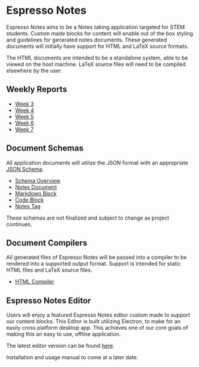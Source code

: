 # Espresso Notes

Espresso Notes aims to be a Notes taking application targeted for STEM students.
Custom made blocks for content will enable out of the box styling and guidelines for generated notes documents.
These generated documents will initially have support for HTML and LaTeX source formats.

The HTML documents are intended to be a standalone system, able to be viewed on the host machine.
LaTeX source files will need to be compiled elsewhere by the user.


## Weekly Reports

- [Week 3](reports/week1.md)
- [Week 4](reports/week2.md)
- [Week 5](reports/week5.md)
- [Week 6](reports/week6.md)
- [Week 7](reports/week7.md)


## Document Schemas

All application documents will utilize the JSON format with an appropriate [JSON Schema](https://json-schema.org/).

- [Schema Overview](docs/schemas.md)
- [Notes Document](docs/notesdoc.md)
- [Markdown Block](docs/markdownblock.md)
- [Code Block](docs/codeblock.md)
- [Notes Tag](docs/notestag.md)

These schemas are not finalized and subject to change as project continues.


## Document Compilers

All generated files of Espresso Notes will be passed into a compiler to be rendered into a supported output format.
Support is intended for static HTML files and LaTeX source files.

- [HTML Compiler](https://github.com/Espresso-Notes/NotesCompilerHTML)


## Espresso Notes Editor

Users will enjoy a featured Espresso Notes editor custom made to support our content blocks.
This Editor is built utilizing Electron, to make for an easily cross platform desktop app.
This achieves one of our core goals of making this an easy to use, offline application.

The latest editor version can be found [here](https://github.com/Espresso-Notes/espresso_notes_electron/tags).

Installation and usage manual to come at a later date.